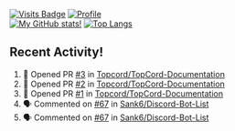 [![Visits Badge](https://badges.pufler.dev/visits/misly16/misly16)](https://badges.pufler.dev)
[![Profile](https://raw.githubusercontent.com/Misly16/Misly16/master/index.png)](https://github.com/misly16)
<br>
[![My GitHub stats!](https://github-readme-stats.vercel.app/api?username=misly16&show_icons=true&theme=dracula)](https://github.com/misly16)
[![Top Langs](https://github-readme-stats.vercel.app/api/top-langs/?username=misly16&theme=dracula&layout=compact)](https://github.com/misly16)
<br>


## Recent Activity!
<!--START_SECTION:activity-->
1. 💪 Opened PR [#3](https://github.com//Topcord/TopCord-Documentation/pull/3) in [Topcord/TopCord-Documentation](https://github.com//Topcord/TopCord-Documentation)
2. 💪 Opened PR [#2](https://github.com//Topcord/TopCord-Documentation/pull/2) in [Topcord/TopCord-Documentation](https://github.com//Topcord/TopCord-Documentation)
3. 💪 Opened PR [#1](https://github.com//Topcord/TopCord-Documentation/pull/1) in [Topcord/TopCord-Documentation](https://github.com//Topcord/TopCord-Documentation)
4. 🗣 Commented on [#67](https://github.com//Sank6/Discord-Bot-List/issues/67) in [Sank6/Discord-Bot-List](https://github.com//Sank6/Discord-Bot-List)
5. 🗣 Commented on [#67](https://github.com//Sank6/Discord-Bot-List/issues/67) in [Sank6/Discord-Bot-List](https://github.com//Sank6/Discord-Bot-List)
<!--END_SECTION:activity-->


